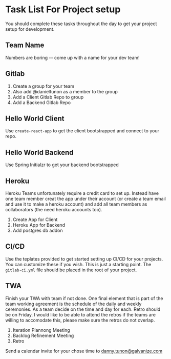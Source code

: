 # Task List For Project setup

You should complete these tasks throughout the day to get your project setup for development.

## Team Name
Numbers are boring -- come up with a name for your dev team!

## Gitlab
1. Create a group for your team
1. Also add @danieltunon as a member to the group
1. Add a Client Gitlab Repo to group
1. Add a Backend Gitlab Repo

## Hello World Client
Use `create-react-app` to get the client bootstrapped and connect to your repo.

## Hello World Backend
Use Spring Initialzr to get your backend bootstrapped

## Heroku
Heroku Teams unfortunately require a credit card to set up. Instead have one team member creat the app under their account (or create a team email and use it to make a heroku account) and add all team members as collaborators (the need heroku accounts too).
1. Create App for Client
1. Heroku App for Backend
1. Add postgres db addon

## CI/CD
Use the teplates provided to get started setting up CI/CD for your projects. You can customize these if you wish. This is just a starting point. The `gitlab-ci.yml` file should be placed in the root of your project.

## TWA
Finish your TWA with team if not done. One final element that is part of the team working agreement is the schedule of the daily and weekly ceremonies. As a team decide on the time and day for each. Retro should be on Friday. I would like to be able to attend the retros if the teams are willing to accomodate this, please make sure the retros do not overlap.
1. Iteration Plannong Meeting
1. Backlog Refinement Meeting
1. Retro

Send a calendar invite for your chose time to danny.tunon@galvanize.com